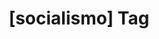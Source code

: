 ---
article_id: 0
description: List of articles under [socialismo] tag.
image: http://huntingbears.com.ve/static/img/site/mstile-310x310.png
layout: tag
slug: socialismo
title: '[socialismo] Tag'
---